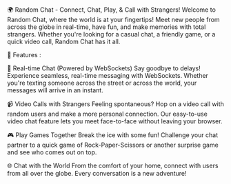 🌍 Random Chat - Connect, Chat, Play, & Call with Strangers!
Welcome to Random Chat, where the world is at your fingertips! Meet new people from across the globe in real-time, have fun, and make memories with total strangers. Whether you're looking for a casual chat, a friendly game, or a quick video call, Random Chat has it all.

🚀 Features :

💬 Real-time Chat (Powered by WebSockets)
Say goodbye to delays! Experience seamless, real-time messaging with WebSockets. Whether you're texting someone across the street or across the world, your messages will arrive in an instant.

📹 Video Calls with Strangers
Feeling spontaneous? Hop on a video call with random users and make a more personal connection. Our easy-to-use video chat feature lets you meet face-to-face without leaving your browser.

🎮 Play Games Together
Break the ice with some fun! Challenge your chat partner to a quick game of Rock-Paper-Scissors or another surprise game and see who comes out on top.

🌐 Chat with the World
From the comfort of your home, connect with users from all over the globe. Every conversation is a new adventure!
